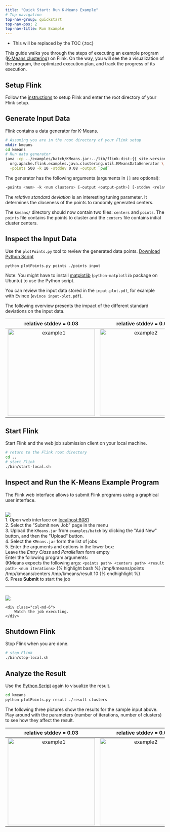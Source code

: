 ```yaml
---
title: "Quick Start: Run K-Means Example"
# Top navigation
top-nav-group: quickstart
top-nav-pos: 2
top-nav-title: Run Example
---
```

<!--
Licensed to the Apache Software Foundation (ASF) under one
or more contributor license agreements.  See the NOTICE file
distributed with this work for additional information
regarding copyright ownership.  The ASF licenses this file
to you under the Apache License, Version 2.0 (the
"License"); you may not use this file except in compliance
with the License.  You may obtain a copy of the License at

  http://www.apache.org/licenses/LICENSE-2.0

Unless required by applicable law or agreed to in writing,
software distributed under the License is distributed on an
"AS IS" BASIS, WITHOUT WARRANTIES OR CONDITIONS OF ANY
KIND, either express or implied.  See the License for the
specific language governing permissions and limitations
under the License.
-->

* This will be replaced by the TOC
{:toc}

This guide walks you through the steps of executing an example program ([K-Means clustering](http://en.wikipedia.org/wiki/K-means_clustering)) on Flink. 
On the way, you will see the a visualization of the program, the optimized execution plan, and track the progress of its execution.

## Setup Flink
Follow the [instructions](setup_quickstart.html) to setup Flink and enter the root directory of your Flink setup.

## Generate Input Data
Flink contains a data generator for K-Means.

~~~bash
# Assuming you are in the root directory of your Flink setup
mkdir kmeans
cd kmeans
# Run data generator
java -cp ../examples/batch/KMeans.jar:../lib/flink-dist-{{ site.version }}.jar \
  org.apache.flink.examples.java.clustering.util.KMeansDataGenerator \
  -points 500 -k 10 -stddev 0.08 -output `pwd`
~~~

The generator has the following arguments (arguments in `[]` are optional):

~~~bash
-points <num> -k <num clusters> [-output <output-path>] [-stddev <relative stddev>] [-range <centroid range>] [-seed <seed>]
~~~

The _relative standard deviation_ is an interesting tuning parameter. It determines the closeness of the points to randomly generated centers.

The `kmeans/` directory should now contain two files: `centers` and `points`. The `points` file contains the points to cluster and the `centers` file contains initial cluster centers.


## Inspect the Input Data
Use the `plotPoints.py` tool to review the generated data points. [Download Python Script](plotPoints.py)

~~~ bash
python plotPoints.py points ./points input
~~~ 

Note: You might have to install [matplotlib](http://matplotlib.org/) (`python-matplotlib` package on Ubuntu) to use the Python script.

You can review the input data stored in the `input-plot.pdf`, for example with Evince (`evince input-plot.pdf`).

The following overview presents the impact of the different standard deviations on the input data.

|relative stddev = 0.03|relative stddev = 0.08|relative stddev = 0.15|
|:--------------------:|:--------------------:|:--------------------:|
|<img src="{{ site.baseurl }}/page/img/quickstart-example/kmeans003.png" alt="example1" style="width: 275px;"/>|<img src="{{ site.baseurl }}/page/img/quickstart-example/kmeans008.png" alt="example2" style="width: 275px;"/>|<img src="{{ site.baseurl }}/page/img/quickstart-example/kmeans015.png" alt="example3" style="width: 275px;"/>|


## Start Flink
Start Flink and the web job submission client on your local machine.

~~~ bash
# return to the Flink root directory
cd ..
# start Flink
./bin/start-local.sh
~~~

## Inspect and Run the K-Means Example Program
The Flink web interface allows to submit Flink programs using a graphical user interface.

<div class="row" style="padding-top:15px">
	<div class="col-md-6">
		<a data-lightbox="compiler" href="{{ site.baseurl }}/page/img/quickstart-example/jobmanager_kmeans_submit.png" data-lightbox="example-1"><img class="img-responsive" src="{{ site.baseurl }}/page/img/quickstart-example/jobmanager_kmeans_submit.png" /></a>
	</div>
	<div class="col-md-6">
		1. Open web interface on <a href="http://localhost:8081">localhost:8081</a> <br>
		2. Select the "Submit new Job" page in the menu <br>
		3. Upload the <code>KMeans.jar</code> from <code>examples/batch</code> by clicking the "Add New" button, and then the "Upload" button. <br>
		4. Select the <code>KMeans.jar</code> form the list of jobs <br>
		5. Enter the arguments and options in the lower box: <br>
		    Leave the <i>Entry Class</i> and <i>Parallelism</i> form empty<br>
		    Enter the following program arguments: <br>
		    (KMeans expects the following args: <code>&lt;points path&gt; &lt;centers path&gt; &lt;result path&gt; &lt;num iterations&gt;</code>
			{% highlight bash %}
            /tmp/kmeans/points /tmp/kmeans/centers /tmp/kmeans/result 10
			{% endhighlight %} <br>
		6. Press <b>Submit</b> to start the job
	</div>
</div>
<hr>
<div class="row" style="padding-top:15px">
	<div class="col-md-6">
		<a data-lightbox="compiler" href="{{ site.baseurl }}/page/img/quickstart-example/jobmanager_kmeans_execute.png" data-lightbox="example-1"><img class="img-responsive" src="{{ site.baseurl }}/page/img/quickstart-example/jobmanager_kmeans_execute.png" /></a>
	</div>

	<div class="col-md-6">
		Watch the job executing.
	</div>
</div>


## Shutdown Flink
Stop Flink when you are done.

~~~ bash
# stop Flink
./bin/stop-local.sh
~~~

## Analyze the Result
Use the [Python Script](plotPoints.py) again to visualize the result.

~~~bash
cd kmeans
python plotPoints.py result ./result clusters
~~~

The following three pictures show the results for the sample input above. Play around with the parameters (number of iterations, number of clusters) to see how they affect the result.


|relative stddev = 0.03|relative stddev = 0.08|relative stddev = 0.15|
|:--------------------:|:--------------------:|:--------------------:|
|<img src="{{ site.baseurl }}/page/img/quickstart-example/result003.png" alt="example1" style="width: 275px;"/>|<img src="{{ site.baseurl }}/page/img/quickstart-example/result008.png" alt="example2" style="width: 275px;"/>|<img src="{{ site.baseurl }}/page/img/quickstart-example/result015.png" alt="example3" style="width: 275px;"/>|

